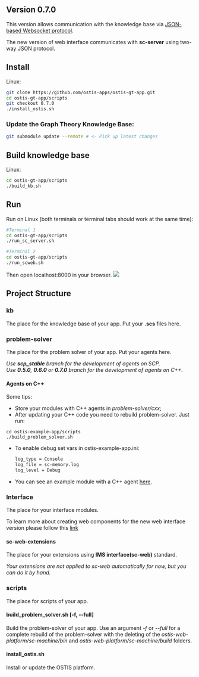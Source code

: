 ## Version 0.7.0

This version allows communication with the knowledge base via [JSON-based Websocket protocol](http://ostis-dev.github.io/sc-machine/http/websocket/).

The new version of web interface communicates with **sc-server** using two-way JSON protocol.

## Install

Linux:
```sh
git clone https://github.com/ostis-apps/ostis-gt-app.git
cd ostis-gt-app/scripts
git checkout 0.7.0
./install_ostis.sh
```

### Update the Graph Theory Knowledge Base:
```sh
git submodule update --remote # <- Pick up latest changes
```

## Build knowledge base
Linux:
```sh
cd ostis-gt-app/scripts
./build_kb.sh
```

## Run

Run on Linux (both terminals or terminal tabs should work at the same time):
```sh
#Terminal 1
cd ostis-gt-app/scripts
./run_sc_server.sh

#Terminal 2
cd ostis-gt-app/scripts
./run_scweb.sh
```

Then open localhost:8000 in your browser.
![](https://i.imgur.com/6SehI5s.png)

## Project Structure

### kb
The place for the knowledge base of your app. Put your **.scs** files here.

### problem-solver
The place for the problem solver of your app. Put your agents here.

*Use **scp_stable** branch for the development of agents on SCP.*  
*Use **0.5.0**, **0.6.0** or **0.7.0** branch for the development of agents on C++.*  


#### Agents on C++
Some tips:
- Store your modules with C++ agents in *problem-solver/cxx*;
- After updating your C++ code you need to rebuild problem-solver. Just run:  
```
cd ostis-example-app/scripts
./build_problem_solver.sh
```

- To enable debug set vars in ostis-example-app.ini:
    ```sh
    log_type = Console
    log_file = sc-memory.log
    log_level = Debug
    ```
- You can see an example module with a C++ agent [here](problem-solver/cxx/exampleModule/README.md).

### Interface

The place for your interface modules.

To learn more about creating web components for the new web interface version please follow this [link](https://github.com/MikhailSadovsky/sc-machine/tree/example/web/client)

#### sc-web-extensions
The place for your extensions using **IMS interface(sc-web)** standard. 

*Your extensions are not applied to sc-web automatically for now, but you can do it by hand.*

### scripts
The place for scripts of your app.

#### build_problem_solver.sh [-f, --full]
Build the problem-solver of your app. Use an argument *-f* or *--full* for a complete rebuild of the problem-solver with the deleting of the *ostis-web-platform/sc-machine/bin* and *ostis-web-platform/sc-machine/build* folders.

#### install_ostis.sh
Install or update the OSTIS platform.
